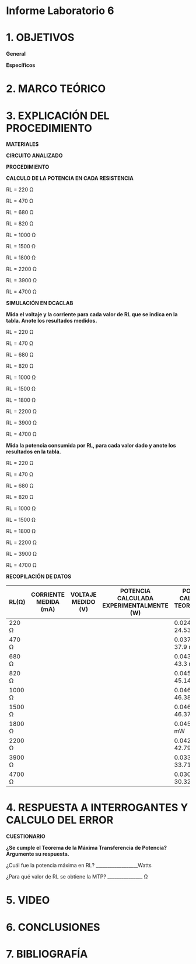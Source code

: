 # Informe Laboratorio 6

# 1. OBJETIVOS

**General**



**Específicos**



# 2. MARCO TEÓRICO



# 3. EXPLICACIÓN DEL PROCEDIMIENTO

**MATERIALES**



**CIRCUITO ANALIZADO**



**PROCEDIMIENTO**

**CALCULO DE LA POTENCIA EN CADA RESISTENCIA**

RL = 220 Ω



RL = 470 Ω



RL = 680 Ω



RL = 820 Ω



RL = 1000 Ω



RL = 1500 Ω



RL = 1800 Ω



RL = 2200 Ω



RL = 3900 Ω



RL = 4700 Ω



**SIMULACIÓN EN DCACLAB**

**Mida el voltaje y la corriente para cada valor de RL que se indica en la tabla. Anote los resultados medidos.**

RL = 220 Ω



RL = 470 Ω



RL = 680 Ω



RL = 820 Ω



RL = 1000 Ω



RL = 1500 Ω



RL = 1800 Ω



RL = 2200 Ω



RL = 3900 Ω



RL = 4700 Ω



**Mida la potencia consumida por RL, para cada valor dado y anote los resultados en la tabla.**

RL = 220 Ω



RL = 470 Ω



RL = 680 Ω



RL = 820 Ω



RL = 1000 Ω



RL = 1500 Ω



RL = 1800 Ω



RL = 2200 Ω



RL = 3900 Ω



RL = 4700 Ω



**RECOPILACIÓN DE DATOS**

| RL(Ω)  | CORRIENTE MEDIDA (mA) | VOLTAJE MEDIDO (V) | POTENCIA CALCULADA EXPERIMENTALMENTE (W) | POTENCIA CALCULADA TEORICAMENTE (W) |
| ------------- | ------------- | ------------- | ------------- |------------- |
| 220 Ω |  |  | | 0.02453 W ≈ 24.53 mW|
| 470 Ω |  |  | | 0.0379 W ≈ 37.9 mW|
| 680 Ω |  |  | | 0.0433 W ≈ 43.3 mW|
| 820 Ω |  |  | | 0.04514 W ≈ 45.14 mW|
| 1000 Ω  |  |  | | 0.04638 W ≈ 46.38 mW|
| 1500 Ω  |  |  | | 0.04637 W ≈ 46.37 mW|
| 1800 Ω  |  |  | | 0.045 W ≈ 45 mW|
| 2200 Ω  |  |  | | 0.04279 W ≈ 42.79 mW|
| 3900 Ω  |  |  | | 0.03371 W ≈ 33.71 mW|
| 4700 Ω  |  |  | | 0.03032 W ≈ 30.32 mW|

# 4. RESPUESTA A INTERROGANTES Y CALCULO DEL ERROR

**CUESTIONARIO**

**¿Se cumple el Teorema de la Máxima Transferencia de Potencia? Argumente su respuesta.**


¿Cuál fue la potencia máxima en RL? __________________Watts


¿Para qué valor de RL se obtiene la MTP? _______________ Ω



# 5. VIDEO



# 6. CONCLUSIONES



# 7. BIBLIOGRAFÍA

